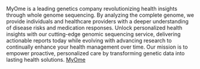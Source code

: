MyOme is a leading genetics company revolutionizing health insights through whole genome sequencing. By analyzing the complete genome, we provide individuals and healthcare providers with a deeper understanding of disease risks and medication responses. Unlock personalized health insights with our cutting-edge genomic sequencing service, delivering actionable reports today while evolving with advancing research to continually enhance your health management over time. Our mission is to empower proactive, personalized care by transforming genetic data into lasting health solutions.
[MyOme](https://myome.com)
